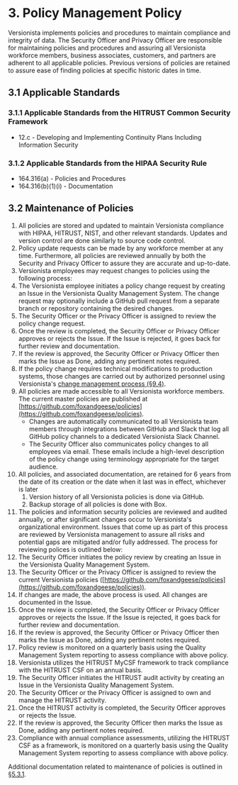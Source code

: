 # 3. Policy Management Policy

Versionista implements policies and procedures to maintain compliance and
integrity of data. The Security Officer and Privacy Officer are responsible for
maintaining policies and procedures and assuring all Versionista workforce
members, business associates, customers, and partners are adherent to all
applicable policies. Previous versions of policies are retained to assure ease
of finding policies at specific historic dates in time.

## 3.1 Applicable Standards

### 3.1.1 Applicable Standards from the HITRUST Common Security Framework

- 12.c - Developing and Implementing Continuity Plans Including Information
  Security

### 3.1.2 Applicable Standards from the HIPAA Security Rule

- 164.316(a) - Policies and Procedures
- 164.316(b)(1)(i) - Documentation

## 3.2 Maintenance of Policies

1. All policies are stored and updated to maintain Versionista compliance with
   HIPAA, HITRUST, NIST, and other relevant standards. Updates and version
   control are done similarly to source code control.
2. Policy update requests can be made by any workforce member at any time.
   Furthermore, all policies are reviewed annually by both the Security and
   Privacy Officer to assure they are accurate and up-to-date.
3. Versionista employees may request changes to policies using the following
   process:
4. The Versionista employee initiates a policy change request by creating an
   Issue in the Versionista Quality Management System. The change request may
   optionally include a GitHub pull request from a separate branch or repository
   containing the desired changes.
5. The Security Officer or the Privacy Officer is assigned to review the policy
   change request.
6. Once the review is completed, the Security Officer or Privacy Officer
   approves or rejects the Issue. If the Issue is rejected, it goes back for
   further review and documentation.
7. If the review is approved, the Security Officer or Privacy Officer then marks
   the Issue as Done, adding any pertinent notes required.
8. If the policy change requires technical modifications to production systems,
   those changes are carried out by authorized personnel using Versionista's
   [change management process (§9.4)](#9-4-changing-existing-systems).
9. All policies are made accessible to all Versionista workforce members. The
   current master policies are published at
   [https://github.com/foxandgeese/policies](https://github.com/foxandgeese/policies).
   - Changes are automatically communicated to all Versionista team members
     through integrations between GitHub and Slack that log all GitHub policy
     channels to a dedicated Versionista Slack Channel.
   - The Security Officer also communicates policy changes to all employees via
     email. These emails include a high-level description of the policy change
     using terminology appropriate for the target audience.
10. All policies, and associated documentation, are retained for 6 years from
    the date of its creation or the date when it last was in effect, whichever
    is later
    1. Version history of all Versionista policies is done via GitHub.
    2. Backup storage of all policies is done with Box.
11. The policies and information security policies are reviewed and audited
    annually, or after significant changes occur to Versionista's organizational
    environment. Issues that come up as part of this process are reviewed by
    Versionista management to assure all risks and potential gaps are mitigated
    and/or fully addressed. The process for reviewing polices is outlined below:
12. The Security Officer initiates the policy review by creating an Issue in the
    Versionista Quality Management System.
13. The Security Officer or the Privacy Officer is assigned to review the
    current Versionista policies
    ([https://github.com/foxandgeese/policies](https://github.com/foxandgeese/policies)).
14. If changes are made, the above process is used. All changes are documented
    in the Issue.
15. Once the review is completed, the Security Officer or Privacy Officer
    approves or rejects the Issue. If the Issue is rejected, it goes back for
    further review and documentation.
16. If the review is approved, the Security Officer or Privacy Officer then
    marks the Issue as Done, adding any pertinent notes required.
17. Policy review is monitored on a quarterly basis using the Quality Management
    System reporting to assess compliance with above policy.
18. Versionista utilizes the HITRUST MyCSF framework to track compliance with
    the HITRUST CSF on an annual basis.
19. The Security Officer initiates the HITRUST audit activity by creating an
    Issue in the Versionista Quality Management System.
20. The Security Officer or the Privacy Officer is assigned to own and manage
    the HITRUST activity.
21. Once the HITRUST activity is completed, the Security Officer approves or
    rejects the Issue.
22. If the review is approved, the Security Officer then marks the Issue as
    Done, adding any pertinent notes required.
23. Compliance with annual compliance assessments, utilizing the HITRUST CSF as
    a framework, is monitored on a quarterly basis using the Quality Management
    System reporting to assess compliance with above policy.

Additional documentation related to maintenance of policies is outlined in
[§5.3.1](#5-3-security-officer).
